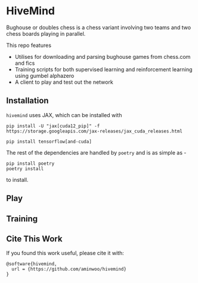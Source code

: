 # HiveMind
Bughouse or doubles chess is a chess variant involving two teams and two chess boards playing in parallel. 

This repo features 
* Utilises for downloading and parsing bughouse games from chess.com and fics
* Training scripts for both supervised learning and reinforcement learning using gumbel alphazero
* A client to play and test out the network 

## Installation

`hivemind` uses JAX, which can be installed with 
```
pip install -U "jax[cuda12_pip]" -f https://storage.googleapis.com/jax-releases/jax_cuda_releases.html
```
```
pip install tensorflow[and-cuda]
```
The rest of the dependencies are handled by `poetry` and is as simple as - 
```
pip install poetry
poetry install 
```
to install. 

## Play

## Training

## Cite This Work
If you found this work useful, please cite it with:
```
@software{hivemind,
  url = {https://github.com/aminwoo/hivemind}
}
```
